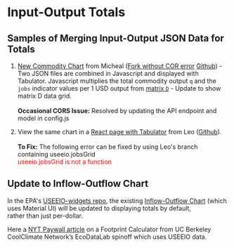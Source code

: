 
# Input-Output Totals

## Samples of Merging Input-Output JSON Data for Totals

1. [New Commodity Chart](/useeio.js/test/example_tabulator.html) from Micheal ([Fork without COR error](https://github.com/modelearth/useeio.js) [Github](https://github.com/USEPA/useeio.js/blob/dev/test/example_tabulator.html)) - Two JSON files are combined in Javascript and displayed with Tabulator. Javascript multiplies the total commodity output `q` and the `jobs` indicator values per 1 USD output from&nbsp;[matrix&nbsp;`D`](../../../../io/about/matrix/) - Update to show matrix D data grid.<br><br>**Occasional CORS Issue:** Resolved by updating the API endpoint and model in config.js<br><!--<span style="color:red">The link above does not work due to a CORS restriction on the API: 'https://smmtool.app.cloud.gov/api/USEEIOv2.0/matrix/q' from origin 'http://localhost:8887' has been blocked by CORS policy: Response to preflight request doesn't pass access control check: No 'Access-Control-Allow-Origin' header is present on the requested resource.</span>-->

2. View the same chart in a [React page with Tabulator](https://model.earth/useeio-widgets/src/html/jobsTable.html) from Leo ([Github](https://github.com/TheTisiboth/useeio-widgets/blob/IoChartTabulator/src/html/jobsTable.html)).<br><br>**To Fix:** The following error can be fixed by using Leo's branch containing useeio.jobsGrid<br><span style="color:red">useeio.jobsGrid is not a function</span>

## Update to Inflow-Outflow Chart

In the EPA's [USEEIO-widgets repo](https://github.com/USEPA/useeio-widgets/), the existing [Inflow-Outflow Chart](/io/charts/) (which uses Material UI) will be updated to displaying totals by default, <span style='white-space: nowrap;'>rather than just per-dollar.</span>

Here a [NYT Paywall article](https://www.nytimes.com/interactive/2022/12/13/climate/climate-footprint-map-neighborhood.html) on a Footprint Calculator from UC Berkeley CoolClimate Network’s EcoDataLab spinoff which uses USEEIO data.  
